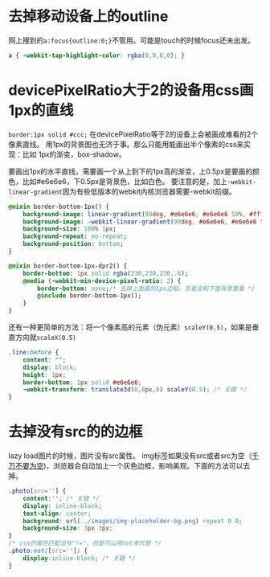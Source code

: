 去掉移动设备上<a>的outline
====
网上搜到的`a:focus{outline:0;}`不管用。可能是touch的时候focus还未出发。
```css
a { -webkit-tap-highlight-color: rgba(0,0,0,0); }
```

devicePixelRatio大于2的设备用css画1px的直线
====

`border:1px solid #ccc;`
在devicePixelRatio等于2的设备上会被画成难看的2个像素直线。
用1px的背景图也无济于事。那么只能用能画出半个像素的css来实现：比如 1px的渐变，box-shadow。

要画出1px的水平直线，需要画一个从上到下的1px高的渐变，上0.5px是要画的颜色，比如#e6e6e6，下0.5px是背景色，比如白色。
要注意的是，加上`-webkit-linear-gradient`因为有些低版本的webkit内核浏览器需要-webkit前缀。

```sass
@mixin border-bottom-1px() {
	background-image: linear-gradient(90deg, #e6e6e6, #e6e6e6 50%, #fff 50%);
	background-image: -webkit-linear-gradient(90deg, #e6e6e6, #e6e6e6 50%, #fff 50%); /* 低版本webkit兼容 */
	background-size: 100% 1px;
	background-repeat: no-repeat;
	background-position: bottom;
}

@mixin border-bottom-1px-dpr2() {
	border-bottom: 1px solid rgba(230,230,230,.6);
	@media (-webkit-min-device-pixel-ratio: 2) {
		border-bottom: none;/* 去掉上面画的1px边框，否者会和下面背景重叠 */
		@include border-bottom-1px();
	}
}
```

还有一种更简单的方法：将一个像素高的元素（伪元素）`scaleY(0.5)`，如果是垂直方向就`scaleX(0.5)`

```css
.line:before {
	content: "";
	display: block;
	height: 1px;
	border-bottom: 1px solid #e6e6e6;
	-webkit-transform: translate3d(0,6px,0) scaleY(0.5); /* 关键 */
}
```

去掉没有src的<img>的边框
====
lazy load图片的时候，图片没有src属性。
img标签如果没有src或者src为空（[千万不要为空](http://www.nczonline.net/blog/2009/11/30/empty-image-src-can-destroy-your-site/))，浏览器会自动加上一个灰色边框，影响美观。下面的方法可以去掉。

```css
.photo[src=''] {
	content:''; /* 关键 */
	display: inline-block;
	text-align: center;
	background: url(../images/img-placeholder-bg.png) repeat 0 0;
	background-size: 3px 3px;
}
/* css的属性匹配没有"!="，但是可以用not来代替 */
.photo:not([src='']) {
	display:inline-block; /* 关键 */
}
```
